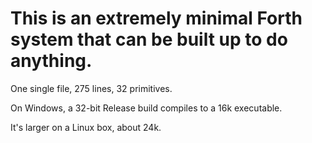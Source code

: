 # This is an extremely minimal Forth system that can be built up to do anything.

One single file, 275 lines, 32 primitives.

On Windows, a 32-bit Release build compiles to a 16k executable.

It's larger on a Linux box, about 24k.
